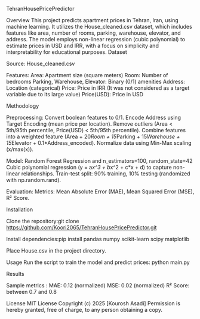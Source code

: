 
TehranHousePricePredictor

Overview
This project predicts apartment prices in Tehran, Iran, using machine learning. It utilizes the House_cleaned.csv dataset, which includes features like area, number of rooms, parking, warehouse, elevator, and address. The model employs non-linear regression (cubic polynomial) to estimate prices in USD and IRR, with a focus on simplicity and interpretability for educational purposes.
Dataset

Source: House_cleaned.csv

Features:
Area: Apartment size (square meters)
Room: Number of bedrooms
Parking, Warehouse, Elevator: Binary (0/1) amenities
Address: Location (categorical)
Price: Price in IRR              (It was not considered as a target variable due to its large value)
Price(USD): Price in USD



Methodology

Preprocessing:
Convert boolean features to 0/1.
Encode Address using Target Encoding (mean price per location).
Remove outliers (Area < 5th/95th percentile, Price(USD) < 5th/95th percentile).
Combine features into a weighted feature (Area + 20*Room + 15*Parking + 15*Warehouse + 15*Elevator + 0.1*Address_encoded).
Normalize data using Min-Max scaling (x/max(x)).


Model:
Random Forest Regression and n_estimators=100, random_state=42
Cubic polynomial regression (y = a*x^3 + b*x^2 + c*x + d) to capture non-linear relationships.
Train-test split: 90% training, 10% testing (randomized with np.random.rand).


Evaluation:
Metrics: Mean Absolute Error (MAE), Mean Squared Error (MSE), R² Score.




Installation

Clone the repository:git clone https://github.com/Koori2065/TehranHousePricePredictor.git


Install dependencies:pip install pandas numpy scikit-learn scipy matplotlib


Place House.csv in the project directory.

Usage
Run the script to train the model and predict prices:
python main.py


Results

Sample metrics  :
MAE: 0.12 (normalized)
MSE: 0.02 (normalized)
R² Score: between 0.7 and 0.8



License
MIT License
Copyright (c) 2025 [Kourosh Asadi]
Permission is hereby granted, free of charge, to any person obtaining a copy.
